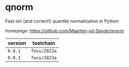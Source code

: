 # qnorm

Fast-ish (and correct!) quantile normalization in Python

*homepage*: <https://github.com/Maarten-vd-Sande/qnorm>

version | toolchain
--------|----------
``0.8.1`` | ``foss/2022a``
``0.8.1`` | ``foss/2023a``
